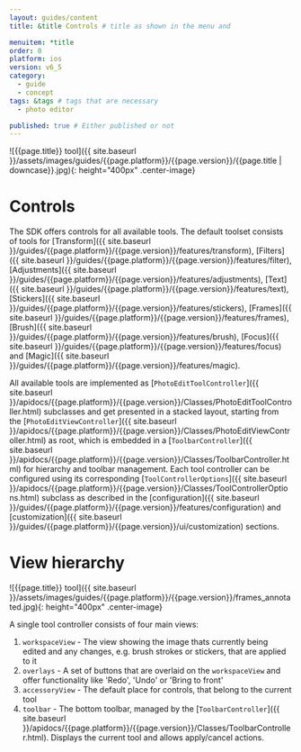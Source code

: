 ```yaml
---
layout: guides/content
title: &title Controls # title as shown in the menu and 

menuitem: *title
order: 0
platform: ios
version: v6_5
category: 
  - guide
  - concept
tags: &tags # tags that are necessary
  - photo editor 

published: true # Either published or not 
---
```


![{{page.title}} tool]({{ site.baseurl }}/assets/images/guides/{{page.platform}}/{{page.version}}/{{page.title | downcase}}.jpg){: height="400px" .center-image}

# Controls 

The SDK offers controls for all available tools. The default toolset consists of tools for [Transform]({{ site.baseurl }}/guides/{{page.platform}}/{{page.version}}/features/transform), [Filters]({{ site.baseurl }}/guides/{{page.platform}}/{{page.version}}/features/filter), [Adjustments]({{ site.baseurl }}/guides/{{page.platform}}/{{page.version}}/features/adjustments), [Text]({{ site.baseurl }}/guides/{{page.platform}}/{{page.version}}/features/text), [Stickers]({{ site.baseurl }}/guides/{{page.platform}}/{{page.version}}/features/stickers), [Frames]({{ site.baseurl }}/guides/{{page.platform}}/{{page.version}}/features/frames), [Brush]({{ site.baseurl }}/guides/{{page.platform}}/{{page.version}}/features/brush), [Focus]({{ site.baseurl }}/guides/{{page.platform}}/{{page.version}}/features/focus) and [Magic]({{ site.baseurl }}/guides/{{page.platform}}/{{page.version}}/features/magic).

All available tools are implemented as [`PhotoEditToolController`]({{ site.baseurl }}/apidocs/{{page.platform}}/{{page.version}}/Classes/PhotoEditToolController.html) subclasses and
get presented in a stacked layout, starting from the [`PhotoEditViewController`]({{ site.baseurl }}/apidocs/{{page.platform}}/{{page.version}}/Classes/PhotoEditViewController.html) as root, which is embedded in a [`ToolbarController`]({{ site.baseurl }}/apidocs/{{page.platform}}/{{page.version}}/Classes/ToolbarController.html) for hierarchy and toolbar management. Each tool controller can be configured using its corresponding [`ToolControllerOptions`]({{ site.baseurl }}/apidocs/{{page.platform}}/{{page.version}}/Classes/ToolControllerOptions.html) subclass as described in the [configuration]({{ site.baseurl }}/guides/{{page.platform}}/{{page.version}}/features/configuration) and [customization]({{ site.baseurl }}/guides/{{page.platform}}/{{page.version}}/ui/customization) sections.

# View hierarchy

![{{page.title}} tool]({{ site.baseurl }}/assets/images/guides/{{page.platform}}/{{page.version}}/frames_annotated.jpg){: height="400px" .center-image}

A single tool controller consists of four main views:

1. `workspaceView` - The view showing the image thats currently being edited and any changes, e.g. brush strokes or stickers, that are applied to it
2. `overlays` - A set of buttons that are overlaid on the `workspaceView` and offer functionality like 'Redo', 'Undo' or 'Bring to front'
3. `accessoryView` - The default place for controls, that belong to the current tool
4. `toolbar` - The bottom toolbar, managed by the [`ToolbarController`]({{ site.baseurl }}/apidocs/{{page.platform}}/{{page.version}}/Classes/ToolbarController.html). Displays the current tool and allows apply/cancel actions.
